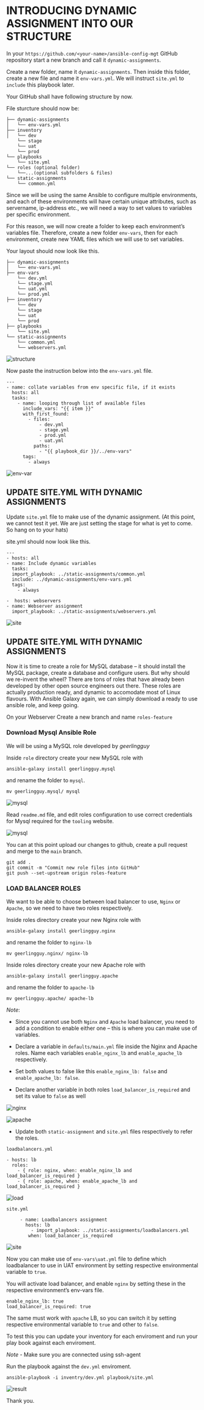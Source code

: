 # INTRODUCING DYNAMIC ASSIGNMENT INTO OUR STRUCTURE

In your `https://github.com/<your-name>/ansible-config-mgt` GitHub repository start a new branch and call it `dynamic-assignments`.

Create a new folder, name it `dynamic-assignments`. Then inside this folder, create a new file and name it `env-vars.yml`. We will instruct `site.yml` to `include` this playbook later.

Your GitHub shall have following structure by now.

File sturcture should now be:

```
├── dynamic-assignments
│   └── env-vars.yml
├── inventory
│   └── dev
    └── stage
    └── uat
    └── prod
└── playbooks
    └── site.yml
└── roles (optional folder)
    └──...(optional subfolders & files)
└── static-assignments
    └── common.yml
```

Since we will be using the same Ansible to configure multiple environments, and each of these environments will have certain unique attributes, such as servername, ip-address etc., we will need a way to set values to variables per specific environment.

For this reason, we will now create a folder to keep each environment’s variables file. Therefore, create a new folder `env-vars`, then for each environment, create new YAML files which we will use to set variables.

Your layout should now look like this.

```
├── dynamic-assignments
│   └── env-vars.yml
├── env-vars
    └── dev.yml
    └── stage.yml
    └── uat.yml
    └── prod.yml
├── inventory
    └── dev
    └── stage
    └── uat
    └── prod
├── playbooks
    └── site.yml
└── static-assignments
    └── common.yml
    └── webservers.yml
```

![structure](./images/structure.png)

Now paste the instruction below into the `env-vars.yml` file.

```
---
- name: collate variables from env specific file, if it exists
  hosts: all
  tasks:
    - name: looping through list of available files
      include_vars: "{{ item }}"
      with_first_found:
        - files:
            - dev.yml
            - stage.yml
            - prod.yml
            - uat.yml
          paths:
            - "{{ playbook_dir }}/../env-vars"
      tags:
        - always
```

![env-var](./images/env-vars.png)

## UPDATE SITE.YML WITH DYNAMIC ASSIGNMENTS

Update `site.yml` file to make use of the dynamic assignment. (At this point, we cannot test it yet. We are just setting the stage for what is yet to come. So hang on to your hats)

site.yml should now look like this.

```
---
- hosts: all
- name: Include dynamic variables 
  tasks:
  import_playbook: ../static-assignments/common.yml 
  include: ../dynamic-assignments/env-vars.yml
  tags:
    - always

-  hosts: webservers
- name: Webserver assignment
  import_playbook: ../static-assignments/webservers.yml
```

![site](./images/site.png)

## UPDATE SITE.YML WITH DYNAMIC ASSIGNMENTS

Now it is time to create a role for MySQL database – it should install the MySQL package, create a database and configure users. But why should we re-invent the wheel? There are tons of roles that have already been developed by other open source engineers out there. These roles are actually production ready, and dynamic to accomodate most of Linux flavours. With Ansible Galaxy again, we can simply download a ready to use ansible role, and keep going.

On your Webserver Create a new branch and name `roles-feature`

### Download Mysql Ansible Role

We will be using a MySQL role developed by *geerlingguy*

Inside `role` directory create your new MySQL role with 

`ansible-galaxy install geerlingguy.mysql` 

and rename the folder to `mysql`.

`mv geerlingguy.mysql/ mysql`

![mysql](./images/mysql.png)

Read `readme.md` file, and edit roles configuration to use correct credentials for Mysql required for the `tooling` website.

![mysql](./images/create_DandU.png)

You can at this point upload our changes to github, create a pull request and merge to the `main` branch.

```
git add .
git commit -m "Commit new role files into GitHub"
git push --set-upstream origin roles-feature
```

### LOAD BALANCER ROLES

We want to be able to choose between load balancer to use, `Nginx` or `Apache`, so we need to have two roles respectively.

Inside roles directory create your new Nginx role with 

`ansible-galaxy install geerlingguy.nginx`

and rename the folder to `nginx-lb`

`mv geerlingguy.nginx/ nginx-lb`

Inside roles directory create your new Apache role with 

`ansible-galaxy install geerlingguy.apache`

and rename the folder to `apache-lb`

`mv geerlingguy.apache/ apache-lb`

*Note*: 

- Since you cannot use both `Nginx` and `Apache` load balancer, you need to add a condition to enable either one – this is where you can make use of variables.

- Declare a variable in `defaults/main.yml` file inside the Nginx and Apache roles. Name each variables `enable_nginx_lb` and `enable_apache_lb` respectively.

- Set both values to false like this `enable_nginx_lb: false` and `enable_apache_lb: false`.

- Declare another variable in both roles `load_balancer_is_required` and set its value to `false` as well

![nginx](./images/nginx.png)

![apache](./images/apache.png)

- Update both `static-assignment` and `site.yml` files respectively to refer the roles.

`loadbalancers.yml`
```
- hosts: lb
  roles:
    - { role: nginx, when: enable_nginx_lb and load_balancer_is_required }
    - { role: apache, when: enable_apache_lb and load_balancer_is_required }
```

![load](./images/loadbalancer.png)

`site.yml`
```
     - name: Loadbalancers assignment
       hosts: lb
         - import_playbook: ../static-assignments/loadbalancers.yml
        when: load_balancer_is_required 
```

![site](./images/site.png)

Now you can make use of `env-vars\uat.yml` file to define which loadbalancer to use in UAT environment by setting respective environmental variable to `true`.



You will activate load balancer, and enable `nginx` by setting these in the respective environment’s env-vars file.

```
enable_nginx_lb: true
load_balancer_is_required: true
```

The same must work with `apache` LB, so you can switch it by setting respective environmental variable to `true` and other to `false`.

To test this you can update your inventory for each enviroment and run your play book against each enviroment.

*Note* - Make sure you are connected using ssh-agent

Run the playbook against the `dev.yml` enviroment.

`ansible-playbook -i inventry/dev.yml playbook/site.yml`

![result](./images/result.png)

Thank you.
